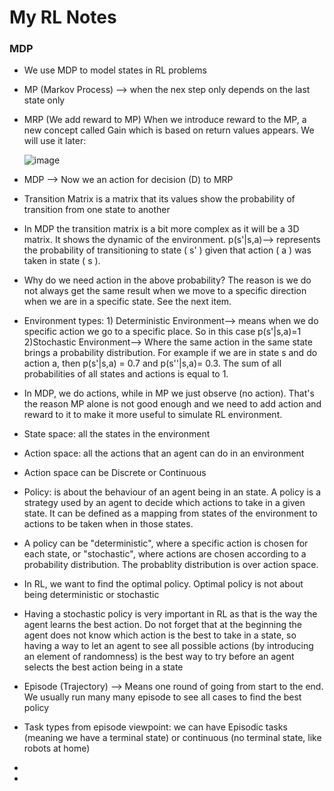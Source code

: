 # My RL Notes

### MDP
- We use MDP to model states in RL problems
- MP (Markov Process) --> when the nex step only depends on the last state only
- MRP (We add reward to MP)
  When we introduce reward to the MP, a new concept called Gain which is based on return values appears. We will use it later:
  
  ![image](https://github.com/user-attachments/assets/021e4ed6-6ef7-4b73-b249-bee310390b71)

- MDP --> Now we an action for decision (D) to MRP
- Transition Matrix is a matrix that its values show the probability of transition from one state to another
- In MDP the transition matrix is a bit more complex as it will be a 3D matrix. It shows the dynamic of the environment.
  p(s'|s,a)--> represents the probability of transitioning to state ( s' ) given that action ( a ) was taken in state ( s ).
- Why do we need action in the above probability? The reason is we do not always get the same result when we move to a specific direction when we are in a specific state. See the next item.
- Environment types: 1) Deterministic Environment--> means when we do specific action we go to a specific place. So in this case p(s'|s,a)=1  2)Stochastic Environment--> Where the same action in the same state brings a probability distribution. For example if we are in state s and do action a, then p(s'|s,a) = 0.7 and p(s''|s,a)= 0.3. The sum of all probabilities of all states and actions is equal to 1.
- In MDP, we do actions, while in MP we just observe (no action). That's the reason MP alone is not good enough and we need to add action and reward to it to make it more useful to simulate RL environment.
- State space: all the states in the environment
- Action space: all the actions that an agent can do in an environment
- Action space can be Discrete or Continuous
- Policy: is about the behaviour of an agent being in an state. A policy is a strategy used by an agent to decide which actions to take in a given state. It can be defined as a mapping from states of the environment to actions to be taken when in those states.
- A policy can be "deterministic", where a specific action is chosen for each state, or "stochastic", where actions are chosen according to a probability distribution. The probablity distribution is over action space.
- In RL, we want to find the optimal policy. Optimal policy is not about being deterministic or stochastic
- Having a stochastic policy is very important in RL as that is the way the agent learns the best action. Do not forget that at the beginning the agent does not know which action is the best to take in a state, so having a way to let an agent to see all possible actions (by introducing an element of randomness) is the best way to try before an agent selects the best action being in a state
- Episode (Trajectory) --> Means one round of going from start to the end. We usually run many many episode to see all cases to find the best policy
- Task types from episode viewpoint: we can have Episodic tasks (meaning we have a terminal state) or continuous (no terminal state, like robots at home)
- 
- 

